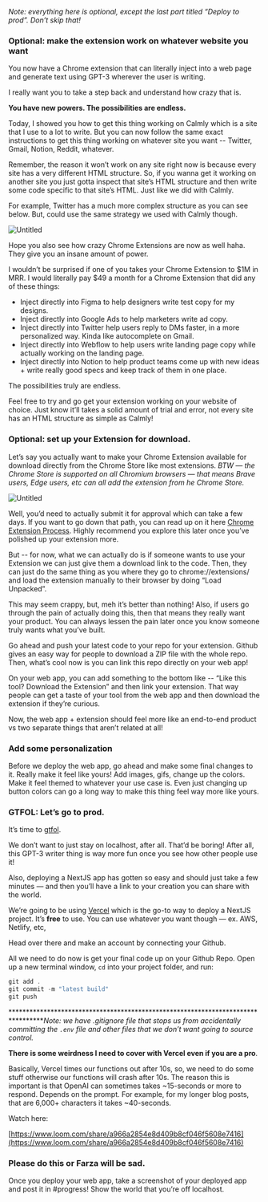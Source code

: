 
*Note: everything here is optional, except the last part titled “Deploy to prod”. Don’t skip that!*

### Optional: **make the extension work on whatever website you want**

You now have a Chrome extension that can literally inject into a web page and generate text using GPT-3 wherever the user is writing.

I really want you to take a step back and understand how crazy that is.

**You have new powers. The possibilities are endless.**

Today, I showed you how to get this thing working on Calmly which is a site that I use to a lot to write. But you can now follow the same exact instructions to get this thing working on whatever site you want -- Twitter, Gmail, Notion, Reddit, whatever.

Remember, the reason it won’t work on any site right now is because every site has a very different HTML structure. So, if you wanna get it working on another site you just gotta inspect that site’s HTML structure and then write some code specific to that site’s HTML. Just like we did with Calmly.

For example, Twitter has a much more complex structure as you can see below. But, could use the same strategy we used with Calmly though.

![Untitled](https://i.imgur.com/AVAy3fi.pngs)

Hope you also see how crazy Chrome Extensions are now as well haha. They give you an insane amount of power.

I wouldn’t be surprised if one of you takes your Chrome Extension to $1M in MRR. I would literally pay $49 a month for a Chrome Extension that did any of these things:

- Inject directly into Figma to help designers write test copy for my designs.
- Inject directly into Google Ads to help marketers write ad copy.
- Inject directly into Twitter help users reply to DMs faster, in a more personalized way. Kinda like autocomplete on Gmail.
- Inject directly into Webflow to help users write landing page copy while actually working on the landing page.
- Inject directly into Notion to help product teams come up with new ideas + write really good specs and keep track of them in one place.

The possibilities truly are endless.

Feel free to try and go get your extension working on your website of choice. Just know it’ll takes a solid amount of trial and error, not every site has an HTML structure as simple as Calmly!

### Optional: set up your Extension for download.

Let’s say you actually want to make your Chrome Extension available for download directly from the Chrome Store like most extensions. *BTW — the Chrome Store is supported on all Chromium browsers — that means Brave users, Edge users, etc can all add the extension from he Chrome Store.*

![Untitled](https://i.imgur.com/oHxDLjO.png)

Well, you’d need to actually submit it for approval which can take a few days. If you want to go down that path, you can read up on it here [Chrome Extension Process](https://developer.chrome.com/docs/webstore/publish/). Highly recommend you explore this later once you’ve polished up your extension more.

But -- for now, what we can actually do is if someone wants to use your Extension we can just give them a download link to the code. Then, they can just do the same thing as you where they go to chrome://extensions/ and load the extension manually to their browser by doing “Load Unpacked”.

This may seem crappy, but, meh it’s better than nothing! Also, if users go through the pain of actually doing this, then that means they really want your product. You can always lessen the pain later once you know someone truly wants what you’ve built.

Go ahead and push your latest code to your repo for your extension. Github gives an easy way for people to download a ZIP file with the whole repo. Then, what’s cool now is you can link this repo directly on your web app!

On your web app, you can add something to the bottom like -- “Like this tool? Download the Extension” and then link your extension. That way people can get a taste of your tool from the web app and then download the extension if they’re curious.

Now, the web app + extension should feel more like an end-to-end product vs two separate things that aren’t related at all!

### Add some personalization

Before we deploy the web app, go ahead and make some final changes to it. Really make it feel like yours! Add images, gifs, change up the colors. Make it feel themed to whatever your use case is. Even just changing up button colors can go a long way to make this thing feel way more like yours.

### GTFOL: Let’s go to prod.

It’s time to [gtfol](https://www.urbandictionary.com/define.php?term=GTFOL).

We don’t want to just stay on localhost, after all. That’d be boring! After all, this GPT-3 writer thing is way more fun once you see how other people use it!

Also, deploying a NextJS app has gotten so easy and should just take a few minutes — and then you’ll have a link to your creation you can share with the world.

We’re going to be using [Vercel](https://vercel.com/) which is the go-to way to deploy a NextJS project. It’s **free** to use. You can use whatever you want though — ex. AWS, Netlify, etc,

Head over there and make an account by connecting your Github.

All we need to do now is get your final code up on your Github Repo. Open up a new terminal window, `cd` into your project folder, and run:

```jsx
git add .
git commit -m "latest build"
git push
```

**********************************************************************************Note: we have .gitignore file that stops us from accidentally committing the `.env` file and other files that we don’t want going to source control.*

**There is some weirdness I need to cover with Vercel even if you are a pro**.

Basically, Vercel times our functions out after 10s, so, we need to do some stuff otherwise our functions will crash after 10s. The reason this is important is that OpenAI can sometimes takes ~15-seconds or more to respond. Depends on the prompt. For example, for my longer blog posts, that are 6,000+ characters it takes ~40-seconds.

Watch here:

[https://www.loom.com/share/a966a2854e8d409b8cf046f5608e7416](https://www.loom.com/share/a966a2854e8d409b8cf046f5608e7416)

### Please do this or Farza will be sad.

Once you deploy your web app, take a screenshot of your deployed app and post it in #progress! Show the world that you’re off localhost.
